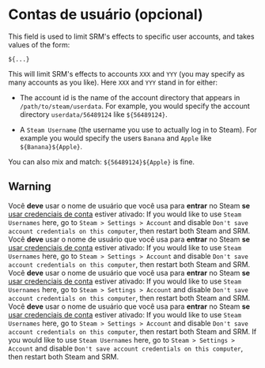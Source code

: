 # Contas de usuário (opcional)

This field is used to limit SRM's effects to specific user accounts, and takes values of the form:

`${...}`

This will limit SRM's effects to accounts `XXX` and `YYY` (you may specify as many accounts as you like). Here `XXX` and `YYY` stand in for either:

* The account id is the name of the account directory that appears in `/path/to/steam/userdata`. For example, you would specify the account directory `userdata/56489124` like `${56489124}`.

* A `Steam Username` (the username you use to actually log in to Steam). For example you would specify the users `Banana` and `Apple` like `${Banana}${Apple}`.

You can also mix and match: `${56489124}${Apple}` is fine.

## Warning

Você **deve** usar o nome de usuário que você usa para **entrar** no Steam **se** [usar credenciais de conta](#what-does-use-account-credentials-do) estiver ativado: If you would like to use `Steam Usernames` here, go to `Steam > Settings > Account` and disable `Don't save account credentials on this computer`, then restart both Steam and SRM. Você **deve** usar o nome de usuário que você usa para **entrar** no Steam **se** [usar credenciais de conta](#what-does-use-account-credentials-do) estiver ativado: If you would like to use `Steam Usernames` here, go to `Steam > Settings > Account` and disable `Don't save account credentials on this computer`, then restart both Steam and SRM. Você **deve** usar o nome de usuário que você usa para **entrar** no Steam **se** [usar credenciais de conta](#what-does-use-account-credentials-do) estiver ativado: If you would like to use `Steam Usernames` here, go to `Steam > Settings > Account` and disable `Don't save account credentials on this computer`, then restart both Steam and SRM. Você **deve** usar o nome de usuário que você usa para **entrar** no Steam **se** [usar credenciais de conta](#what-does-use-account-credentials-do) estiver ativado: If you would like to use `Steam Usernames` here, go to `Steam > Settings > Account` and disable `Don't save account credentials on this computer`, then restart both Steam and SRM. If you would like to use `Steam Usernames` here, go to `Steam > Settings > Account` and disable `Don't save account credentials on this computer`, then restart both Steam and SRM.

